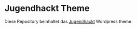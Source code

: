 # Jugendhackt Theme
Diese Repository beinhaltet das [Jugendhackt](https://jugendhackt.org) Wordpress theme.